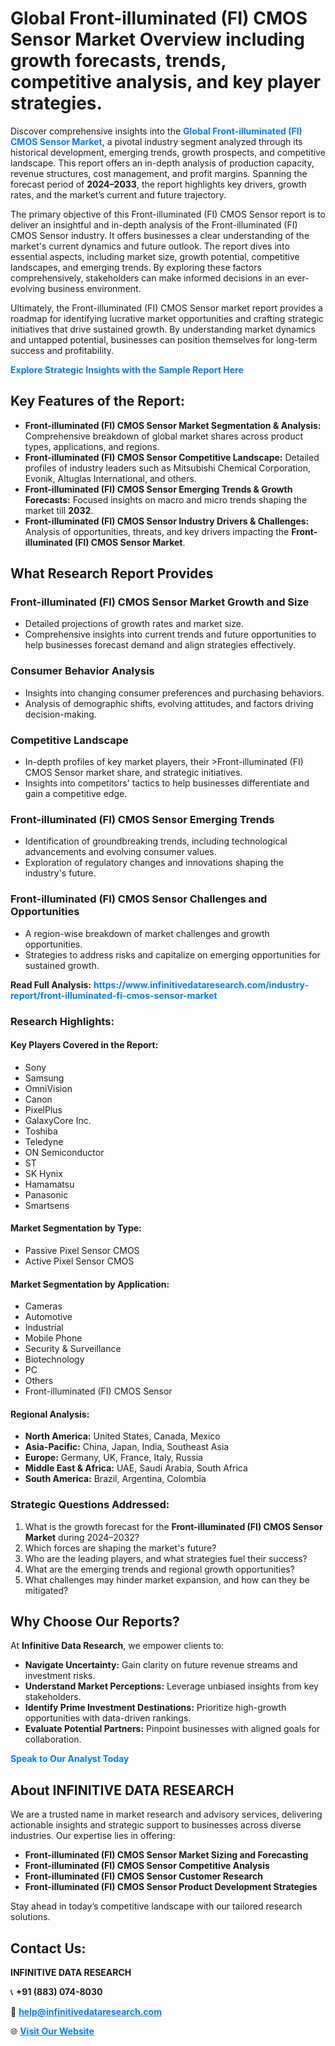 <h1>Global Front-illuminated (FI) CMOS Sensor Market Overview including growth forecasts, trends, competitive analysis, and key player strategies.</h1>
<p>
Discover comprehensive insights into the 
<a href="https://www.infinitivedataresearch.com/industry-report/front-illuminated-fi-cmos-sensor-market" rel="dofollow" style="color: #007BFF; text-decoration: none;"><strong>Global Front-illuminated (FI) CMOS Sensor Market</strong></a>, a pivotal industry segment analyzed through its historical development, emerging trends, growth prospects, and competitive landscape. This report offers an in-depth analysis of production capacity, revenue structures, cost management, and profit margins. Spanning the forecast period of <strong>2024–2033</strong>, the report highlights key drivers, growth rates, and the market’s current and future trajectory.
</p>
<p>
The primary objective of this Front-illuminated (FI) CMOS Sensor report is to deliver an insightful and in-depth analysis of the Front-illuminated (FI) CMOS Sensor industry. It offers businesses a clear understanding of the market's current dynamics and future outlook. The report dives into essential aspects, including market size, growth potential, competitive landscapes, and emerging trends. By exploring these factors comprehensively, stakeholders can make informed decisions in an ever-evolving business environment.
</p>
<p>
Ultimately, the Front-illuminated (FI) CMOS Sensor market report provides a roadmap for identifying lucrative market opportunities and crafting strategic initiatives that drive sustained growth. By understanding market dynamics and untapped potential, businesses can position themselves for long-term success and profitability.
</p>
<p>
<a href="https://www.infinitivedataresearch.com/request-sample/reportId=111305" style="color: #007BFF; text-decoration: none;"><strong>Explore Strategic Insights with the Sample Report Here</strong></a>
</p>

<h2>Key Features of the Report:</h2>
<ul>
<li><strong>Front-illuminated (FI) CMOS Sensor Market Segmentation & Analysis:</strong> Comprehensive breakdown of global market shares across product types, applications, and regions.</li>
<li><strong>Front-illuminated (FI) CMOS Sensor Competitive Landscape:</strong> Detailed profiles of industry leaders such as Mitsubishi Chemical Corporation, Evonik, Altuglas International, and others.</li>
<li><strong>Front-illuminated (FI) CMOS Sensor Emerging Trends & Growth Forecasts:</strong> Focused insights on macro and micro trends shaping the market till <strong>2032</strong>.</li>
<li><strong>Front-illuminated (FI) CMOS Sensor Industry Drivers & Challenges:</strong> Analysis of opportunities, threats, and key drivers impacting the <strong>Front-illuminated (FI) CMOS Sensor Market</strong>.</li>
</ul>

<h2>What Research Report Provides</h2>
<h3>Front-illuminated (FI) CMOS Sensor Market Growth and Size</h3>
<ul>
<li>Detailed projections of growth rates and market size.</li>
<li>Comprehensive insights into current trends and future opportunities to help businesses forecast demand and align strategies effectively.</li>
</ul>

<h3>Consumer Behavior Analysis</h3>
<ul>
<li>Insights into changing consumer preferences and purchasing behaviors.</li>
<li>Analysis of demographic shifts, evolving attitudes, and factors driving decision-making.</li>
</ul>

<h3>Competitive Landscape</h3>
<ul>
<li>In-depth profiles of key market players, their >Front-illuminated (FI) CMOS Sensor market share, and strategic initiatives.</li>
<li>Insights into competitors' tactics to help businesses differentiate and gain a competitive edge.</li>
</ul>

<h3>Front-illuminated (FI) CMOS Sensor Emerging Trends</h3>
<ul>
<li>Identification of groundbreaking trends, including technological advancements and evolving consumer values.</li>
<li>Exploration of regulatory changes and innovations shaping the industry's future.</li>
</ul>

<h3>Front-illuminated (FI) CMOS Sensor Challenges and Opportunities</h3>
<ul>
<li>A region-wise breakdown of market challenges and growth opportunities.</li>
<li>Strategies to address risks and capitalize on emerging opportunities for sustained growth.</li>
</ul>
<p><strong>Read Full Analysis:</strong> <a href="https://www.infinitivedataresearch.com/industry-report/front-illuminated-fi-cmos-sensor-market" rel="dofollow" style="color: #007BFF; text-decoration: none;"><strong>https://www.infinitivedataresearch.com/industry-report/front-illuminated-fi-cmos-sensor-market</strong></a></p>
<h3>Research Highlights:</h3>
<h4>Key Players Covered in the Report:</h4>
<ul><li>Sony</li><li>Samsung</li><li>OmniVision</li><li>Canon</li><li>PixelPlus</li><li>GalaxyCore Inc.</li><li>Toshiba</li><li>Teledyne</li><li>ON Semiconductor</li><li>ST</li><li>SK Hynix</li><li>Hamamatsu</li><li>Panasonic</li><li>Smartsens</li></ul>
<h4>Market Segmentation by Type:</h4>
<ul><li>Passive Pixel Sensor CMOS</li><li>Active Pixel Sensor CMOS</li></ul>
<h4>Market Segmentation by Application:</h4>
<ul><li>Cameras</li><li>Automotive</li><li>Industrial</li><li>Mobile Phone</li><li>Security &amp; Surveillance</li><li>Biotechnology</li><li>PC</li><li>Others</li><li>Front-illuminated (FI) CMOS Sensor</li></ul>

<h4>Regional Analysis:</h4>
<ul>
<li><strong>North America:</strong> United States, Canada, Mexico</li>
<li><strong>Asia-Pacific:</strong> China, Japan, India, Southeast Asia</li>
<li><strong>Europe:</strong> Germany, UK, France, Italy, Russia</li>
<li><strong>Middle East & Africa:</strong> UAE, Saudi Arabia, South Africa</li>
<li><strong>South America:</strong> Brazil, Argentina, Colombia</li>
</ul>

<h3>Strategic Questions Addressed:</h3>
<ol>
<li>What is the growth forecast for the <strong>Front-illuminated (FI) CMOS Sensor Market</strong> during 2024–2032?</li>
<li>Which forces are shaping the market's future?</li>
<li>Who are the leading players, and what strategies fuel their success?</li>
<li>What are the emerging trends and regional growth opportunities?</li>
<li>What challenges may hinder market expansion, and how can they be mitigated?</li>
</ol>

<h2>Why Choose Our Reports?</h2>
<p>At <strong>Infinitive Data Research</strong>, we empower clients to:</p>
<ul>
<li><strong>Navigate Uncertainty:</strong> Gain clarity on future revenue streams and investment risks.</li>
<li><strong>Understand Market Perceptions:</strong> Leverage unbiased insights from key stakeholders.</li>
<li><strong>Identify Prime Investment Destinations:</strong> Prioritize high-growth opportunities with data-driven rankings.</li>
<li><strong>Evaluate Potential Partners:</strong> Pinpoint businesses with aligned goals for collaboration.</li>
</ul>
<p><a href="https://www.infinitivedataresearch.com/industry-report/front-illuminated-fi-cmos-sensor-market" rel="dofollow" style="color: #007BFF; text-decoration: none;"><strong>Speak to Our Analyst Today</strong></a></p>

<h2>About INFINITIVE DATA RESEARCH</h2>
<p>We are a trusted name in market research and advisory services, delivering actionable insights and strategic support to businesses across diverse industries. Our expertise lies in offering:</p>
<ul>
<li><strong>Front-illuminated (FI) CMOS Sensor Market Sizing and Forecasting</strong></li>
<li><strong>Front-illuminated (FI) CMOS Sensor Competitive Analysis</strong></li>
<li><strong>Front-illuminated (FI) CMOS Sensor Customer Research</strong></li>
<li><strong>Front-illuminated (FI) CMOS Sensor Product Development Strategies</strong></li>
</ul>
<p>Stay ahead in today’s competitive landscape with our tailored research solutions.</p>

<h2>Contact Us:</h2>
<p><strong>INFINITIVE DATA RESEARCH</strong></p>
<p>📞 <strong>+91 (883) 074-8030</strong></p>
<p>📧 <strong><a href="mailto:help@infinitivedataresearch.com" style="color: #007BFF;">help@infinitivedataresearch.com</a></strong></p>
<p>🌐 <strong><a href="https://www.infinitivedataresearch.com" rel="dofollow" style="color: #007BFF;">Visit Our Website</a></strong></p>